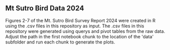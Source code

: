 ## Mt Sutro Bird Data 2024

Figures 2-7 of the Mt. Sutro Bird Survey Report 2024 were created in R using the .csv files in this repository as input. 
The .csv files in this repository were generated using querys and pivot tables from the raw data.
Adjust the path in the first notebook chunk to the location of the 'data' subfolder and run each chunk to generate the plots.
